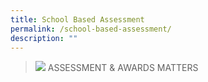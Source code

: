 ```yaml
---
title: School Based Assessment
permalink: /school-based-assessment/
description: ""
---
```

>![](/images/Picture-5.jpeg)
>ASSESSMENT & AWARDS MATTERS

